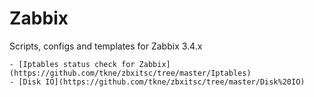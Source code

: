Zabbix
======
Scripts, configs and templates for Zabbix 3.4.x

	- [Iptables status check for Zabbix](https://github.com/tkne/zbxitsc/tree/master/Iptables)
	- [Disk IO](https://github.com/tkne/zbxitsc/tree/master/Disk%20IO)